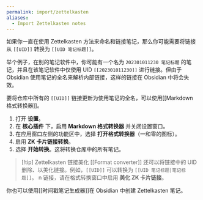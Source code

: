 ```yaml
---
permalink: import/zettelkasten
aliases:
  - Import Zettelkasten notes
---
```


如果你一直在使用 Zettelkasten 方法来命名和链接笔记，那么你可能需要将链接从 `[[UID]]` 转换为 `[[UID 笔记标题]]`。

举个例子，在别的笔记软件中，你可能有一个名为 `202301011230 笔记标题` 的笔记，并且在该笔记软件中仅使用 UID `[[202301011230]]` 进行链接。但由于 Obsidian 使用笔记的全名来解析内部链接，这样的链接在 Obsidian 中将会失效。

要将仓库中所有的 `[[UID]]` 链接更新为使用笔记的全名，可以使用[[Markdown 格式转换器]]。

1. 打开 **设置**。
2. 在 **核心插件** 下，启用 **Markdown 格式转换器** 并关闭设置窗口。
3. 在应用窗口左侧的功能区中，选择 **打开格式转换器**（一和零的图标）。
4. 启用 **ZK 卡片链接转换**。
5. 选择 **开始转换**。这将转换仓库中的所有笔记。

> [!tip] Zettelkasten 链接美化
> [[Format converter]] 还可以将链接中的 UID 删除、以美化链接。例如，`[[UID]]` 可以转换为 `[[UID 笔记标题|笔记标题]]`。
>[](Markdown%20格式转换器.md)n 链接，请在格式转换窗口中启用 **美化 ZK 卡片链接**。

你也可以使用[[时间戳笔记生成器]]在 Obsidian 中创建 Zettelkasten 笔记。